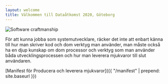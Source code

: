 ```yaml
---
layout: welcome
title: Välkommen till Dataåtkomst 2020, Göteborg
---
```


![Software craftmanship](/_images/craftmanship.jpg)

För att kunna jobba som systemutvecklare, räcker det inte att enbart känna till hur man skriver kod och dom verktyg man använder, 
man måste också ha en djup kunskap om dom processor och verktyg som man använder båda utvecklingsprocessen 
och hur man leverera mjukvaror till slut användaren.

[Manifest för Producera och leverera mjukvaror]({{ "/manifest" | prepend: site.baseurl }})